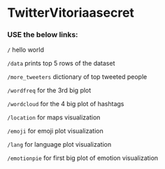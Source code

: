 # TwitterVitoriaasecret

### USE the below links:
```/```
hello world

```/data```
prints top 5 rows of the dataset

```/more_tweeters```
dictionary of top tweeted people

```/wordfreq```
for the 3rd big plot

```/wordcloud```
for the 4 big plot of hashtags

```/location``` 
for maps visualization


```/emoji```
for emoji plot visualization

```/lang```
for language plot visualization


```/emotionpie```
for first big plot of emotion visualization
